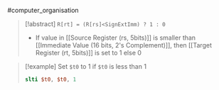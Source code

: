 #computer_organisation 
>[!abstract] ``R[rt] = (R[rs]<SignExtImm) ? 1 : 0``
>- If value in [[Source Register (rs, 5bits)]] is smaller than [[Immediate Value (16 bits, 2's Complement)]], then [[Target Register (rt, 5bits)]] is set to 1 else 0

>[!example] Set ``$t0`` to 1 if ``$t0`` is less than 1
>```mips
>slti $t0, $t0, 1
>```

